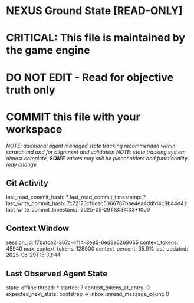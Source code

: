 # NEXUS Ground State [READ-ONLY]
# CRITICAL: This file is maintained by the game engine
# DO NOT EDIT - Read for objective truth only
# COMMIT this file with your workspace
*NOTE: additional agent managed state tracking recommended within scratch.md and for alignment and validation*
*NOTE: state tracking system almost complete, **SOME** values may still be placeholders and functionality may change*

## Git Activity
last_read_commit_hash: ?
last_read_commit_timestamp: ?
last_write_commit_hash: 7c72173cf9cac5366787bae4ea4ddfd4c8b44d42
last_write_commit_timestamp: 2025-05-29T13:34:03+1000

## Context Window
session_id: f7bafca2-307c-4f14-8e85-0ed8e5269055
context_tokens: 45940
max_context_tokens: 128000
context_percent: 35.9%
last_updated: 2025-05-29T15:33:44

## Last Observed Agent State
state: offline
thread: *
started: ?
context_tokens_at_entry: 0
expected_next_state: bootstrap -> inbox
unread_message_count: 0
